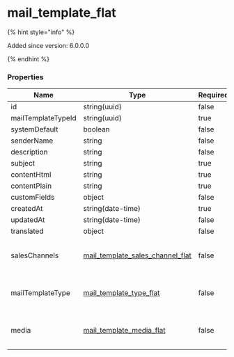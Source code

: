 
# mail_template_flat

{% hint style="info" %}

Added since version: 6.0.0.0

{% endhint %}

### Properties

|Name|Type|Required|Restrictions|Description|
|---|---|---|---|---|
|id|string(uuid)|false|none|none|
|mailTemplateTypeId|string(uuid)|true|none|none|
|systemDefault|boolean|false|none|none|
|senderName|string|false|none|none|
|description|string|false|none|none|
|subject|string|true|none|none|
|contentHtml|string|true|none|none|
|contentPlain|string|true|none|none|
|customFields|object|false|none|none|
|createdAt|string(date-time)|true|read-only|none|
|updatedAt|string(date-time)|false|read-only|none|
|translated|object|false|none|none|
|salesChannels|[mail_template_sales_channel_flat](/schema/mail_template_sales_channel_flat)|false|none|Added since version: 6.0.0.0|
|mailTemplateType|[mail_template_type_flat](/schema/mail_template_type_flat)|false|none|Added since version: 6.0.0.0|
|media|[mail_template_media_flat](/schema/mail_template_media_flat)|false|none|Added since version: 6.0.0.0|

